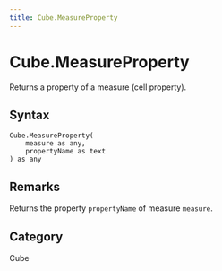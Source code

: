 ```yaml
---
title: Cube.MeasureProperty
---
```


# Cube.MeasureProperty


Returns a property of a measure (cell property).


## Syntax

```powerquery
Cube.MeasureProperty(
    measure as any,
    propertyName as text
) as any
```


## Remarks

Returns the property <code>propertyName</code> of measure <code>measure</code>.



## Category
Cube
